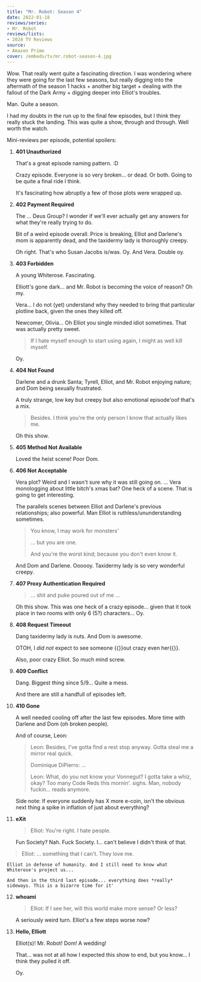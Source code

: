 ```yaml
---
title: "Mr. Robot: Season 4"
date: 2022-01-18
reviews/series:
- Mr. Robot
reviews/lists:
- 2024 TV Reviews
source:
- Amazon Prime
cover: /embeds/tv/mr.robot-season-4.jpg
---
```

Wow. That really went quite a fascinating direction. I was wondering where they were going for the last few seasons, but really digging into the aftermath of the season 1 hacks + another big target + dealing with the fallout of the Dark Army + digging deeper into Elliot's troubles. 

Man. Quite a season.

I had my doubts in the run up to the final few episodes, but I think they really stuck the landing. This was quite a show, through and through. Well worth the watch. 

<!--more-->

Mini-reviews per episode, potential spoilers: 

1. __401 Unauthorized__

    That's a great episode naming pattern. :D

    Crazy episode. Everyone is so very broken... or dead. Or both. Going to be quite a final ride I think. 

    It's fascinating how abruptly a few of those plots were wrapped up. 

2. __402 Payment Required__

    The ... Deus Group? I wonder if we'll ever actually get any answers for what they're really trying to do. 

    Bit of a weird episode overall. Price is breaking, Elliot and Darlene's mom is apparently dead, and the taxidermy lady is thoroughly creepy. 

   Oh right. That's who Susan Jacobs is/was. Oy. And Vera. Double oy. 

3. __403 Forbidden__

    A young Whiterose. Fascinating. 

    Elliott's gone dark... and Mr. Robot is becoming the voice of reason? Oh my. 

    Vera... I do not (yet) understand why they needed to bring that particular plotline back, given the ones they killed off. 

    Newcomer, Olivia... Oh Elliot you single minded idiot sometimes. That was actually pretty sweet. 

    > If I hate myself enough to start using again, I might as well kill myself. 

    Oy. 

4. __404 Not Found__

    Darlene and a drunk Santa; Tyrell, Elliot, and Mr. Robot enjoying nature; and Dom being sexually frustrated. 

    A truly strange, low key but creepy but also emotional episode'oof that's a mix. 

    > Besides. I think you're the only person I know that actually likes me. 

    Oh this show. 

5. __405 Method Not Available__

   Loved the heist scene! Poor Dom. 

6. __406 Not Acceptable__

   Vera plot? Weird and I wasn't sure why it was still going on. ... Vera monologging about little bitch's xmas bat? One heck of a scene. That is going to get interesting. 

   The parallels scenes between Elliot and Darlene's previous relationships; also powerful. Man Elliot is ruthless/ununderstanding sometimes. 

   > You know, I may work for monsters'
   > 
   > ... but you are one. 
   >
   > And you're the worst kind; because you don't even know it. 

   And Dom and Darlene. Oooooy. Taxidermy lady is so very wonderful creepy. 

7. __407 Proxy Authentication Required__


   > ... shit and puke poured out of me ...

   Oh this show. This was one heck of a crazy episode... given that it took place in two rooms with only 6 (5?) characters... Oy.

8. __408 Request Timeout__

    Dang taxidermy lady is nuts. And Dom is awesome. 

    OTOH, I *did not* expect to see someone {{<spoiler>}}out crazy even her{{</spoiler>}}. 

    Also, poor crazy Elliot. So much mind screw. 

9. __409 Conflict__

    Dang. Biggest thing since 5/9... Quite a mess. 

    And there are still a handfull of episodes left. 

10. __410 Gone__

    A well needed cooling off after the last few episodes. More time with Darlene and Dom (oh broken people). 

    And of course, Leon:

    > Leon: Besides, I've gotta find a rest stop anyway. Gotta steal me a mirror real quick.
    >
    > Dominique DiPierro: ...
    > 
    > Leon: What, do you not know your Vonnegut? I gotta take a whiz, okay? Too many Code Reds this mornin'. sighs. Man, nobody fuckin... reads anymore.

    Side note: If everyone suddenly has X more e-coin, isn't the obvious next thing a spike in inflation of just about everything?

11. __eXit__

    > Elliot: You're right. I hate people. 

    Fun Society? Nah. Fuck Society. I... can't believe I didn't think of that. 

   > Elliot: ... something that I can't. They love me. 

    Elliot in defense of humanity. And I still need to know what Whiterose's project us... 

    And then in the third last episode... everything does *really* sideways. This is a bizarre time for it'

12. __whoami__

    > Elliot: If I see her, will this world make more sense? Or less?

    A seriously weird turn. Elliot's a few steps worse now?

13. __Hello, Elliott__

    Elliot(s)! Mr. Robot! Dom! A wedding!

    That... was not at all how I expected this show to end, but you know... I think they pulled it off. 

    Oy. 